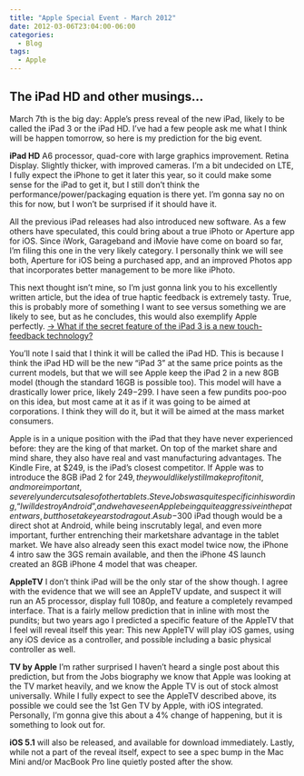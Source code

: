 ```yaml
---
title: "Apple Special Event - March 2012"
date: 2012-03-06T23:04:00-06:00
categories:
  - Blog
tags:
  - Apple
---
```


## The iPad HD and other musings...

March 7th is the big day: Apple’s press reveal of the new iPad, likely to be called the iPad 3 or the iPad HD. I’ve had a few people ask me what I think will be happen tomorrow, so here is my prediction for the big event.

**iPad HD** A6 processor, quad-core with large graphics improvement. Retina Display. Slightly thicker, with improved cameras. I’m a bit undecided on LTE, I fully expect the iPhone to get it later this year, so it could make some sense for the iPad to get it, but I still don’t think the performance/power/packaging equation is there yet. I’m gonna say no on this for now, but I won’t be surprised if it should have it.

All the previous iPad releases had also introduced new software. As a few others have speculated, this could bring about a true iPhoto or Aperture app for iOS. Since iWork, Garageband and iMovie have come on board so far, I’m filing this one in the very likely category. I personally think we will see both, Aperture for iOS being a purchased app, and an improved Photos app that incorporates better management to be more like iPhoto.

This next thought isn’t mine, so I’m just gonna link you to his excellently written article, but the idea of true haptic feedback is extremely tasty. True, this is probably more of something I want to see versus something we are likely to see, but as he concludes, this would also exemplify Apple perfectly. [→ What if the secret feature of the iPad 3 is a new touch-feedback technology?](http://thenextweb.com/apple/2012/03/07/what-if-the-secret-feature-of-the-ipad-3-is-a-new-touch-feedback-technology/)

You’ll note I said that I think it will be called the iPad HD. This is because I think the iPad HD will be the new “iPad 3” at the same price points as the current models, but that we will see Apple keep the iPad 2 in a new 8GB model (though the standard 16GB is possible too). This model will have a drastically lower price, likely $249-$299. I have seen a few pundits poo-poo on this idea, but most came at it as if it was going to be aimed at corporations. I think they will do it, but it will be aimed at the mass market consumers.

Apple is in a unique position with the iPad that they have never experienced before: they are the king of that market. On top of the market share and mind share, they also have real and vast manufacturing advantages. The Kindle Fire, at $249, is the iPad’s closest competitor. If Apple was to introduce the 8GB iPad 2 for $249, they would likely still make profit on it, and more important, severely undercut sales of other tablets. Steve Jobs was quite specific in his wording, “I will destroy Android”, and we have seen Apple being quite aggressive in the patent wars, but those take years to drag out. A sub-$300 iPad though would be a direct shot at Android, while being inscrutably legal, and even more important, further entrenching their marketshare advantage in the tablet market. We have also already seen this exact model twice now, the iPhone 4 intro saw the 3GS remain available, and then the iPhone 4S launch created an 8GB iPhone 4 model that was cheaper.

**AppleTV** I don’t think iPad will be the only star of the show though. I agree with the evidence that we will see an AppleTV update, and suspect it will run an A5 processor, display full 1080p, and feature a completely revamped interface. That is a fairly mellow prediction that in inline with most the pundits; but two years ago I predicted a specific feature of the AppleTV that I feel will reveal itself this year: This new AppleTV will play iOS games, using any iOS device as a controller, and possible including a basic physical controller as well.

**TV by Apple** I’m rather surprised I haven’t heard a single post about this prediction, but from the Jobs biography we know that Apple was looking at the TV market heavily, and we know the Apple TV is out of stock almost universally. While I fully expect to see the AppleTV described above, its possible we could see the 1st Gen TV by Apple, with iOS integrated. Personally, I’m gonna give this about a 4% change of happening, but it is something to look out for.

**iOS 5.1** will also be released, and available for download immediately. Lastly, while not a part of the reveal itself, expect to see a spec bump in the Mac Mini and/or MacBook Pro line quietly posted after the show.
